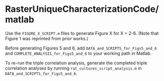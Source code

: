 # RasterUniqueCharacterizationCode/matlab

Use the `FIGURE_X_SCRIPT.m` files to generate Figure X for X = 2-6. (Note that Figure 1 was reprinted from prior works.)

Before generating Figures 5 and 6, add `DATA_and_SCRIPTS_for_Figs5_and_6` and `COMPLETE_ANALYSIS_for_Figs5_and_6` to your working path in Matlab.

To re-run the triple correlation analysis, generate the completed triple correlation analyses by running `rat_cultures_script_analysis.m` in `DATA_and_SCRIPTS_for_Figs5_and_6`.